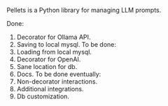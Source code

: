 Pellets is a Python library for managing LLM prompts.

Done:
1. Decorator for Ollama API.
2. Saving to local mysql.
To be done:
3. Loading from local mysql.
4. Decorator for OpenAI.
5. Sane location for db.
6. Docs.
To be done eventually:
7. Non-decorator interactions.
8. Additional integrations.
9. Db customization.
